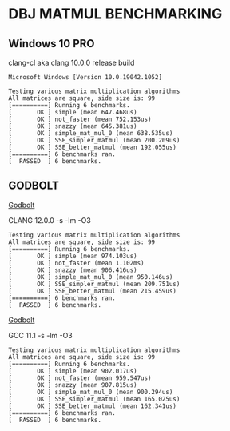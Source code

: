 # DBJ MATMUL BENCHMARKING

## Windows 10 PRO

clang-cl aka clang 10.0.0 release build

```
Microsoft Windows [Version 10.0.19042.1052]
```
```
Testing various matrix multiplication algorithms
All matrices are square, side size is: 99       
[==========] Running 6 benchmarks.
[       OK ] simple (mean 647.468us)
[       OK ] not_faster (mean 752.153us)
[       OK ] snazzy (mean 645.381us)
[       OK ] simple_mat_mul_0 (mean 638.535us)
[       OK ] SSE_simpler_matmul (mean 200.209us)
[       OK ] SSE_better_matmul (mean 192.055us)
[==========] 6 benchmarks ran.
[  PASSED  ] 6 benchmarks.
```

## GODBOLT

[Godbolt](https://org/z/oYenYbxh1) 

CLANG 12.0.0 -s -lm -O3

```
Testing various matrix multiplication algorithms
All matrices are square, side size is: 99
[==========] Running 6 benchmarks.
[       OK ] simple (mean 974.103us)
[       OK ] not_faster (mean 1.102ms)
[       OK ] snazzy (mean 906.416us)
[       OK ] simple_mat_mul_0 (mean 950.146us)
[       OK ] SSE_simpler_matmul (mean 209.751us)
[       OK ] SSE_better_matmul (mean 215.459us)
[==========] 6 benchmarks ran.
[  PASSED  ] 6 benchmarks.
```

[Godbolt](https://org/z/joMo4Tn3T)

GCC 11.1 -s -lm -O3

```
Testing various matrix multiplication algorithms
All matrices are square, side size is: 99
[==========] Running 6 benchmarks.
[       OK ] simple (mean 902.017us)
[       OK ] not_faster (mean 959.547us)
[       OK ] snazzy (mean 907.815us)
[       OK ] simple_mat_mul_0 (mean 900.294us)
[       OK ] SSE_simpler_matmul (mean 165.025us)
[       OK ] SSE_better_matmul (mean 162.341us)
[==========] 6 benchmarks ran.
[  PASSED  ] 6 benchmarks.
```